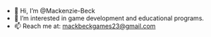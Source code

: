 - 👋 Hi, I’m @Mackenzie-Beck
- 👀 I’m interested in game development and educational programs. 
- 📫 Reach me at: mackbeckgames23@gmail.com

<!---
